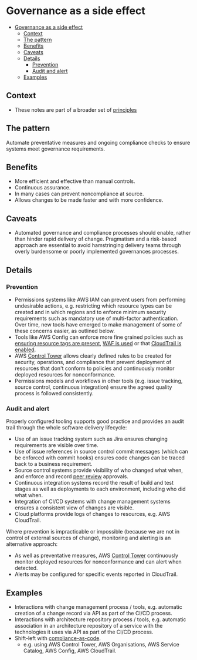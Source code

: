 # Governance as a side effect

- [Governance as a side effect](#governance-as-a-side-effect)
  - [Context](#context)
  - [The pattern](#the-pattern)
  - [Benefits](#benefits)
  - [Caveats](#caveats)
  - [Details](#details)
    - [Prevention](#prevention)
    - [Audit and alert](#audit-and-alert)
  - [Examples](#examples)

## Context

- These notes are part of a broader set of [principles](../principles.md)

## The pattern

Automate preventative measures and ongoing compliance checks to ensure systems meet governance requirements.

## Benefits

- More efficient and effective than manual controls.
- Continuous assurance.
- In many cases can prevent noncompliance at source.
- Allows changes to be made faster and with more confidence.

## Caveats

- Automated governance and compliance processes should enable, rather than hinder rapid delivery of change. Pragmatism and a risk-based approach are essential to avoid hamstringing delivery teams through overly burdensome or poorly implemented governances processes.

## Details

### Prevention

- Permissions systems like AWS IAM can prevent users from performing undesirable actions, e.g. restricting which resource types can be created and in which regions and to enforce minimum security requirements such as mandatory use of multi-factor authentication. Over time, new tools have emerged to make management of some of these concerns easier, as outlined below.
- Tools like AWS Config can enforce more fine grained policies such as [ensuring resource tags are present](https://docs.aws.amazon.com/config/latest/developerguide/required-tags.html), [WAF is used](https://docs.aws.amazon.com/config/latest/developerguide/alb-waf-enabled.html) or that [CloudTrail is enabled](https://docs.aws.amazon.com/config/latest/developerguide/cloudtrail-enabled.html).
- AWS [Control Tower](https://aws.amazon.com/about-aws/whats-new/2019/06/aws-control-tower-is-now-generally-available) allows clearly defined rules to be created for security, operations, and compliance that prevent deployment of resources that don't conform to policies and continuously monitor deployed resources for nonconformance.
- Permissions models and workflows in other tools (e.g. issue tracking, source control, continuous integration) ensure the agreed quality process is followed consistently.

### Audit and alert

Properly configured tooling supports good practice and provides an audit trail through the whole software delivery lifecycle:

- Use of an issue tracking system such as Jira ensures changing requirements are visible over time.
- Use of issue references in source control commit messages (which can be enforced with commit hooks) ensures code changes can be traced back to a business requirement.
- Source control systems provide visibility of who changed what when, and enforce and record [peer review](everything-as-code.md) approvals.
- Continuous integration systems record the result of build and test stages as well as deployments to each environment, including who did what when.
- Integration of CI/CD systems with change management systems ensures a consistent view of changes are visible.
- Cloud platforms provide logs of changes to resources, e.g. AWS CloudTrail.

Where prevention is impracticable or impossible (because we are not in control of external sources of change), monitoring and alerting is an alternative approach:

- As well as preventative measures, AWS [Control Tower](https://aws.amazon.com/about-aws/whats-new/2019/06/aws-control-tower-is-now-generally-available) continuously monitor deployed resources for nonconformance and can alert when detected.
- Alerts may be configured for specific events reported in CloudTrail.

## Examples

- Interactions with change management process / tools, e.g. automatic creation of a change record via API as part of the CI/CD process.
- Interactions with architecture repository process / tools, e.g. automatic association in an architecture repository of a service with the technologies it uses via API as part of the CI/CD process.
- Shift-left with [compliance-as-code](https://aws.amazon.com/products/management-tools/).
  - e.g. using AWS Control Tower, AWS Organisations, AWS Service Catalog, AWS Config, AWS CloudTrail.
